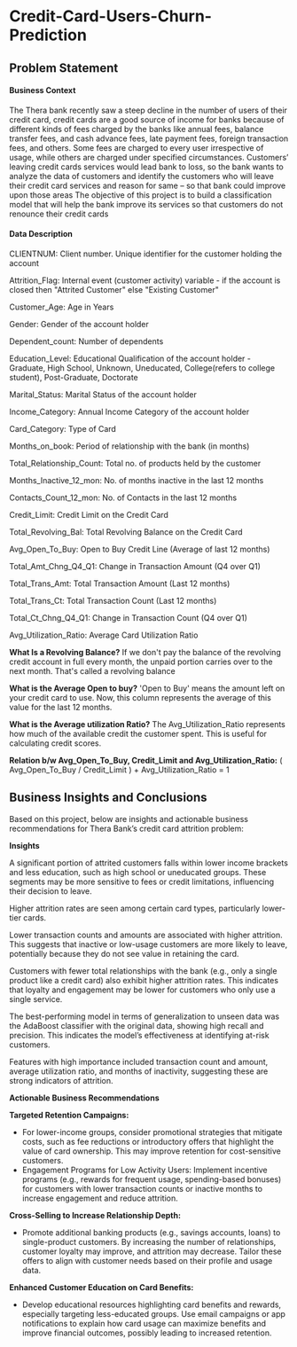# Credit-Card-Users-Churn-Prediction

## Problem Statement
#### Business Context
The Thera bank recently saw a steep decline in the number of users of their credit card, credit cards are a good source of income for banks because of different kinds of fees charged by the banks like annual fees, balance transfer fees, and cash advance fees, late payment fees, foreign transaction fees, and others. Some fees are charged to every user irrespective of usage, while others are charged under specified circumstances.
Customers’ leaving credit cards services would lead bank to loss, so the bank wants to analyze the data of customers and identify the customers who will leave their credit card services and reason for same – so that bank could improve upon those areas
The objective of this project is to build a classification model that will help the bank improve its services so that customers do not renounce their credit cards

#### Data Description
CLIENTNUM: Client number. Unique identifier for the customer holding the account

Attrition_Flag: Internal event (customer activity) variable - if the account is closed then "Attrited Customer" else "Existing Customer"

Customer_Age: Age in Years

Gender: Gender of the account holder

Dependent_count: Number of dependents

Education_Level: Educational Qualification of the account holder - Graduate, High School, Unknown, Uneducated, College(refers to college student), Post-Graduate, Doctorate

Marital_Status: Marital Status of the account holder

Income_Category: Annual Income Category of the account holder

Card_Category: Type of Card

Months_on_book: Period of relationship with the bank (in months)

Total_Relationship_Count: Total no. of products held by the customer

Months_Inactive_12_mon: No. of months inactive in the last 12 months

Contacts_Count_12_mon: No. of Contacts in the last 12 months

Credit_Limit: Credit Limit on the Credit Card

Total_Revolving_Bal: Total Revolving Balance on the Credit Card

Avg_Open_To_Buy: Open to Buy Credit Line (Average of last 12 months)

Total_Amt_Chng_Q4_Q1: Change in Transaction Amount (Q4 over Q1)

Total_Trans_Amt: Total Transaction Amount (Last 12 months)

Total_Trans_Ct: Total Transaction Count (Last 12 months)

Total_Ct_Chng_Q4_Q1: Change in Transaction Count (Q4 over Q1)

Avg_Utilization_Ratio: Average Card Utilization Ratio

**What Is a Revolving Balance?**
If we don't pay the balance of the revolving credit account in full every month, the unpaid portion carries over to the next month. That's called a revolving balance

**What is the Average Open to buy?**
'Open to Buy' means the amount left on your credit card to use. Now, this column represents the average of this value for the last 12 months.

**What is the Average utilization Ratio?**
The Avg_Utilization_Ratio represents how much of the available credit the customer spent. This is useful for calculating credit scores.

**Relation b/w Avg_Open_To_Buy, Credit_Limit and Avg_Utilization_Ratio:**
( Avg_Open_To_Buy / Credit_Limit ) + Avg_Utilization_Ratio = 1

## Business Insights and Conclusions
Based on this project, below are insights and actionable business recommendations for Thera Bank’s credit card attrition problem:

**Insights**

A significant portion of attrited customers falls within lower income brackets and less education, such as high school or uneducated groups. These segments may be more sensitive to fees or credit limitations, influencing their decision to leave.

Higher attrition rates are seen among certain card types, particularly lower-tier cards.

Lower transaction counts and amounts are associated with higher attrition. This suggests that inactive or low-usage customers are more likely to leave, potentially because they do not see value in retaining the card.

Customers with fewer total relationships with the bank (e.g., only a single product like a credit card) also exhibit higher attrition rates. This indicates that loyalty and engagement may be lower for customers who only use a single service.

The best-performing model in terms of generalization to unseen data was the AdaBoost classifier with the original data, showing high recall and precision. This indicates the model’s effectiveness at identifying at-risk customers.

Features with high importance included transaction count and amount, average utilization ratio, and months of inactivity, suggesting these are strong indicators of attrition.


**Actionable Business Recommendations**

**Targeted Retention Campaigns:**
- For lower-income groups, consider promotional strategies that mitigate costs, such as fee reductions or introductory offers that highlight the value of card ownership. This may improve retention for cost-sensitive customers.
- Engagement Programs for Low Activity Users: Implement incentive programs (e.g., rewards for frequent usage, spending-based bonuses) for customers with lower transaction counts or inactive months to increase engagement and reduce attrition.
  
**Cross-Selling to Increase Relationship Depth:**
- Promote additional banking products (e.g., savings accounts, loans) to single-product customers. By increasing the number of relationships, customer loyalty may improve, and attrition may decrease. Tailor these offers to align with customer needs based on their profile and usage data.

**Enhanced Customer Education on Card Benefits:**
- Develop educational resources highlighting card benefits and rewards, especially targeting less-educated groups. Use email campaigns or app notifications to explain how card usage can maximize benefits and improve financial outcomes, possibly leading to increased retention.

